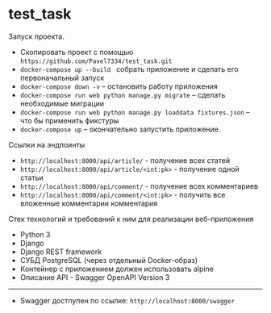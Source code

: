 # test_task

Запуск проекта.
 - Скопировать проект с помощью ``` https://github.com/Pavel7334/test_task.git ```
 - ```docker-compose up --build ```  собрать приложение и сделать его первоначальный запуск
 - ```docker-compose down -v``` – остановить работу приложения
 - ```docker-compose run web python manage.py migrate``` – сделать необходимые миграции
 - ```docker-compose run web python manage.py loaddata fixtures.json``` – что бы применить фикстуры
 - ```docker-compose up``` – окончательно запустить приложение.
 
 
Ссылки на эндпоинты
- ```http://localhost:8000/api/article/``` - получение всех статей
- ```http://localhost:8000/api/article/<int:pk>``` - получение одной статьи
- ```http://localhost:8000/api/comment/``` - получение всех комментариев
- ```http://localhost:8000/api/comment/<int:pk>``` - получить все вложенные комментарии комментария

Стек технологий и требований к ним для реализации веб-приложения 

- Python 3
- Django 
- Django REST framework
- СУБД PostgreSQL (через отдельный Docker-образ)
- Контейнер с приложением должен использовать alpine
- Описание API - Swagger OpenAPI Version 3

---
- Swagger достпупен по ссылке: ```http://localhost:8000/swagger```
